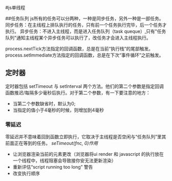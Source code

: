 #js单线程

##任务队列
js所有的任务可以分两种，一种是同步任务，另外一种是一部任务。
同步任务：在主线程上排队执行的任务，只有前一个任务执行完毕，后一个任务才执行。
异步任务：不进入主线程，而是进入任务队列（task queque）,只有"任务队列"通知主线程某个异步任务可以执行了，改任务才会进入主线程执行。

process.nextTick方法指定的回调函数，总是在当前“执行栈”的尾部触发。
process.setImmediate方法指定的回调函数，总是在下次“事件循环”之前触发。

## 定时器
定时器包括 setTimeout 与 setInterval 两个方法。他们的第二个参数是指定回调函数推迟/每隔多少毫秒后执行。对于第二个参数，有一下要注意的地方：
* 当第二个参数缺省时，默认为0;
* 当指定的值小于4毫秒的时候，则增加到4毫秒

### 零延迟
零延迟并不意味着回到函数立即执行，它取决于主线程是否空闲与“任务队列”里其前面正在等到的任务。
*seTimeout(fnc, 0)作用*
* 让浏览器渲染当前的元素更改（浏览器将ui render 和 javascript 的执行放在一个线程中，线程阻塞会导致接你安无法更新渲染）
* 重新评估“script running too long” 警告
* 改变执行顺序